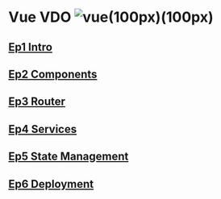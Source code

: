 Vue VDO ![vue](https://cdn-images-1.medium.com/max/600/1*yGrOUQyqX3MBekvP5d-pCA.png)(100px)(100px)
===


## [Ep1  Intro](https://www.youtube.com/watch?v=czMl1UKox34&feature=youtu.be)

## [Ep2 Components](https://www.youtube.com/watch?v=XaW78BpZrFs&feature=youtu.be)

## [Ep3 Router](https://www.youtube.com/watch?v=ntgOUPovnMk&feature=youtu.be)

## [Ep4 Services](https://www.youtube.com/watch?v=3f07FoYITeI&feature=youtu.be)

## [Ep5 State Management](https://www.youtube.com/watch?v=V4c6sPoZmkU&feature=youtu.be)

## [Ep6 Deployment ](https://www.youtube.com/watch?v=u-Zf80iqS2I&feature=youtu.be)
